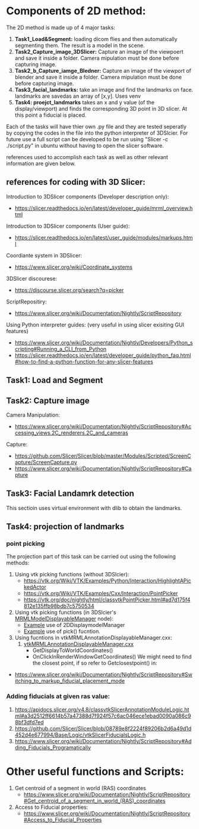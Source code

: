 # Components of 2D method:

The 2D method is made up of 4 major tasks:

1. **Task1_Load&Segment:** loading dicom flies and then automatically segmenting them. The result is a model in the scene. 
2. **Task2_Capture_image_3DSlicer:** Capture an image of the viewpoert and save it inside a folder. Camera mipulation must be done before capturing image.
3. **Task2_b_Capture_iamge_Bledner:** Capture an image of the viewport of blender and save it inside a folder. Camera mipulation must be done before capturing image.
4. **Task3_facial_landmarks:** take an image and find the landmarks on face. landmarks are savedas an array of [x,y]. Uses venv
5. **Task4: proejct_landmarks** takes an x and y value (of the display/viewport) and finds the corresponding 3D point in 3D slicer. At this point a fiducial is placed.

Each of the tasks will have thier own .py file and they are tested seperatly by copying the codes in the file into the python interpreter of 3DSlcier. For future use a full script can be developed to be run using "Slicer -c ./script.py" in ubuntu without having to open the slicer software.

references used to accomplish each task as well as other relevant information are given below.

## references for coding with 3D Slicer:

Introduction to 3DSlicer components (Developer description only):
- https://slicer.readthedocs.io/en/latest/developer_guide/mrml_overview.html

Introduction to 3DSlicer components (User guide):
- https://slicer.readthedocs.io/en/latest/user_guide/modules/markups.html

Coordiante system in 3DSlicer:
- https://www.slicer.org/wiki/Coordinate_systems

3DSlicer discourese:
- https://discourse.slicer.org/search?q=picker

ScriptRepositiry:
- https://www.slicer.org/wiki/Documentation/Nightly/ScriptRepository

Using Python interpreter guides: (very useful in using slicer exisiting GUI features)
- https://www.slicer.org/wiki/Documentation/Nightly/Developers/Python_scripting#Running_a_CLI_from_Python
- https://slicer.readthedocs.io/en/latest/developer_guide/python_faq.html#how-to-find-a-python-function-for-any-slicer-features

## Task1: Load and Segment

## Task2: Capture image

Camera Manipulation:
- https://www.slicer.org/wiki/Documentation/Nightly/ScriptRepository#Accessing_views.2C_renderers.2C_and_cameras

Capture:
- https://github.com/Slicer/Slicer/blob/master/Modules/Scripted/ScreenCapture/ScreenCapture.py
- https://www.slicer.org/wiki/Documentation/Nightly/ScriptRepository#Capture

## Task3: Facial Landamrk detection

This sectioin uses virtual environment with dlib to obtain the landmarks.

## Task4: projection of landmarks

### point picking
The projection part of this task can be carried out using the following methods:
1. Using vtk picking functions (without 3DSlcier):
   - https://vtk.org/Wiki/VTK/Examples/Python/Interaction/HighlightAPickedActor
   - https://vtk.org/Wiki/VTK/Examples/Cxx/Interaction/PointPicker
   - https://vtk.org/doc/nightly/html/classvtkPointPicker.html#ad7d175f4812e135ffb98bdb7c5750534
2. Using vtk picking functions (in 3DSlcier's [MRMLModelDisplayableManager](https://github.com/Slicer/Slicer/blob/08789e8f2224f89206b2d6a49d1d452d4e677994/Libs/MRML/DisplayableManager/vtkMRMLModelDisplayableManager.cxx) node):
   - [Example](https://www.slicer.org/wiki/Documentation/Nightly/ScriptRepository#Get_segments_visible_at_a_selected_position) use of 2DDisplaymodelManager
   - [Example](https://discourse.slicer.org/t/how-to-create-a-fiducial-though-the-pixel-not-the-mouse-event/11410) use of pick() fucntion.
3. Using fucntions in vtkMRMLAnnotationDisplayableManager.cxx:
   1. [vtkMRMLAnnotationDisplayableManager.cxx](https://github.com/Slicer/Slicer/blob/08789e8f2224f89206b2d6a49d1d452d4e677994/Modules/Loadable/Annotations/MRMLDM/vtkMRMLAnnotationDisplayableManager.cxx)
      - GetDisplayToWorldCoordinates()
      - OnClickInRenderWindowGetCoordinates()
We might need to find the closest point, if so refer to Getclosestpoint() in:
- https://www.slicer.org/wiki/Documentation/Nightly/ScriptRepository#Switching_to_markup_fiducial_placement_mode


### Adding fiducials at given ras value:
1. https://apidocs.slicer.org/v4.8/classvtkSlicerAnnotationModuleLogic.html#a3d2512ff6614b57a47388d7f924f57c6ac046ece1ebad0090a086c98bf3dfd7ed
2. https://github.com/Slicer/Slicer/blob/08789e8f2224f89206b2d6a49d1d452d4e677994/Base/Logic/vtkSlicerFiducialsLogic.h
3. https://www.slicer.org/wiki/Documentation/Nightly/ScriptRepository#Adding_Fiducials_Programatically




# Other useful functions and Scripts:

1. Get centroid of a segment in world (RAS) coordinates
   - https://www.slicer.org/wiki/Documentation/Nightly/ScriptRepository#Get_centroid_of_a_segment_in_world_(RAS)_coordinates
2. Access to Fiducial properties:
   - https://www.slicer.org/wiki/Documentation/Nightly/ScriptRepository#Access_to_Fiducial_Properties